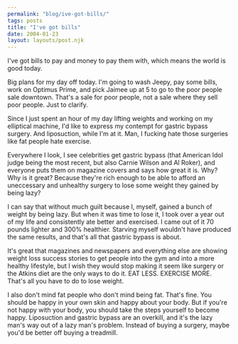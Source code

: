 ```yaml
---
permalink: "blog/ive-got-bills/"
tags: posts
title: "I've got bills"
date: 2004-01-23
layout: layouts/post.njk
---
```


I've got bills to pay and money to pay them with, which means the world is good today. 

Big plans for my day off today. I'm going to wash Jeepy, pay some bills, work on Optimus Prime, and pick Jaimee up at 5 to go to the poor people sale downtown. That's a sale for poor people, not a sale where they sell poor people. Just to clarify.

Since I just spent an hour of my day lifting weights and working on my elliptical machine, I'd like to express my contempt for gastric bypass surgery. And liposuction, while I'm at it. Man, I fucking hate those surgeries like fat people hate exercise. 

Everywhere I look, I see celebrities get gastric bypass (that American Idol judge being the most recent, but also Carnie Wilson and Al Roker), and everyone puts them on magazine covers and says how great it is. Why? Why is it great? Because they're rich enough to be able to afford an uneccessary and unhealthy surgery to lose some weight they gained by being lazy?

I can say that without much guilt because I, myself, gained a bunch of weight by being lazy. But when it was time to lose it, I took over a year out of my life and consistently ate better and exercised. I came out of it 70 pounds lighter and 300% healthier. Starving myself wouldn't have produced the same results, and that's all that gastric bypass is about. 

It's great that magazines and newspapers and everything else are showing weight loss success stories to get people into the gym and into a more healthy lifestyle, but I wish they would stop making it seem like surgery or the Atkins diet are the only ways to do it. EAT LESS. EXERCISE MORE. That's all you have to do to lose weight. 

I also don't mind fat people who don't mind being fat. That's fine. You should be happy in your own skin and happy about your body. But if you're not happy with your body, you should take the steps yourself to become happy. Liposuction and gastric bypass are an overkill, and it's the lazy man's way out of a lazy man's problem. Instead of buying a surgery, maybe you'd be better off buying a treadmill.